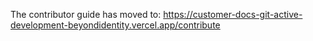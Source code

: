 The contributor guide has moved to: https://customer-docs-git-active-development-beyondidentity.vercel.app/contribute